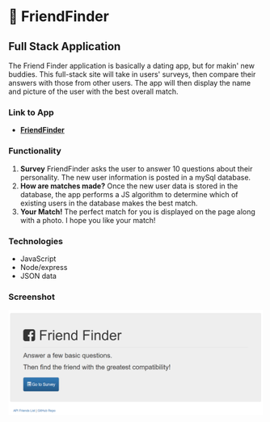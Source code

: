 # :busts_in_silhouette: FriendFinder
## Full Stack Application

The Friend Finder application is basically a dating app, but for makin' new buddies. This full-stack site will take in users' surveys, then compare their answers with those from other users. The app will then display the name and picture of the user with the best overall match.

### Link to App
* <strong>[FriendFinder](https://intense-earth-83581.herokuapp.com/)</strong>

### Functionality
  1. <strong>Survey</strong> FriendFinder asks the user to answer 10 questions about their personality.  The new user information is posted in a mySql database.  
  2. <strong>How are matches made?</strong> Once the new user data is stored in the database, the app performs a JS algorithm to determine which of existing users in the database makes the best match.  
  3. <strong>Your Match!</strong> The perfect match for you is displayed on the page along with a photo.  I hope you like your match!

### Technologies
* JavaScript
* Node/express
* JSON data

### Screenshot
![Full Size](app/public/images/ss.png)




